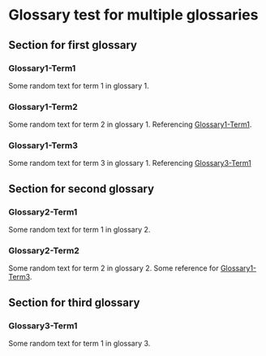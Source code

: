 # Glossary test for multiple glossaries

## Section for first glossary

<a id="term-Glossary1-Term1"></a>

### Glossary1-Term1
Some random text for term 1 in glossary 1.

<a id="term-Glossary1-Term2"></a>

### Glossary1-Term2
Some random text for term 2 in glossary 1. Referencing [Glossary1-Term1](#term-Glossary1-Term1).

<a id="term-Glossary1-Term3"></a>

### Glossary1-Term3
Some random text for term 3 in glossary 1. Referencing [Glossary3-Term1](#term-Glossary3-Term1)

## Section for second glossary

<a id="term-Glossary2-Term1"></a>

### Glossary2-Term1
Some random text for term 1 in glossary 2.

<a id="term-Glossary2-Term2"></a>

### Glossary2-Term2
Some random text for term 2 in glossary 2. Some reference for [Glossary1-Term3](#term-Glossary1-Term3).

## Section for third glossary

<a id="term-Glossary3-Term1"></a>

### Glossary3-Term1
Some random text for term 1 in glossary 3.